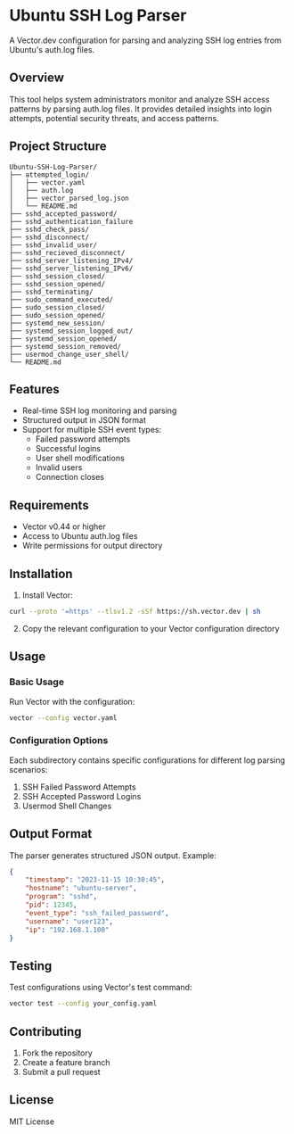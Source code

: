 # Ubuntu SSH Log Parser

A Vector.dev configuration for parsing and analyzing SSH log entries from Ubuntu's auth.log files.

## Overview

This tool helps system administrators monitor and analyze SSH access patterns by parsing auth.log files. It provides detailed insights into login attempts, potential security threats, and access patterns.

## Project Structure

```
Ubuntu-SSH-Log-Parser/
├── attempted_login/
│   ├── vector.yaml
│   ├── auth.log
│   ├── vector_parsed_log.json
│   └── README.md
├── sshd_accepted_password/
├── sshd_authentication_failure
├── sshd_check_pass/
├── sshd_disconnect/
├── sshd_invalid_user/
├── sshd_recieved_disconnect/
├── sshd_server_listening_IPv4/
├── sshd_server_listening_IPv6/
├── sshd_session_closed/
├── sshd_session_opened/
├── sshd_terminating/
├── sudo_command_executed/
├── sudo_session_closed/
├── sudo_session_opened/
├── systemd_new_session/
├── systemd_session_logged_out/
├── systemd_session_opened/
├── systemd_session_removed/
├── usermod_change_user_shell/
└── README.md
```

## Features

- Real-time SSH log monitoring and parsing
- Structured output in JSON format
- Support for multiple SSH event types:
  - Failed password attempts
  - Successful logins
  - User shell modifications
  - Invalid users
  - Connection closes

## Requirements

- Vector v0.44 or higher
- Access to Ubuntu auth.log files
- Write permissions for output directory

## Installation

1. Install Vector:
```bash
curl --proto '=https' --tlsv1.2 -sSf https://sh.vector.dev | sh
```

2. Copy the relevant configuration to your Vector configuration directory

## Usage

### Basic Usage

Run Vector with the configuration:
```bash
vector --config vector.yaml
```

### Configuration Options

Each subdirectory contains specific configurations for different log parsing scenarios:

1. SSH Failed Password Attempts
2. SSH Accepted Password Logins
3. Usermod Shell Changes

## Output Format

The parser generates structured JSON output. Example:

```json
{
    "timestamp": "2023-11-15 10:30:45",
    "hostname": "ubuntu-server",
    "program": "sshd",
    "pid": 12345,
    "event_type": "ssh_failed_password",
    "username": "user123",
    "ip": "192.168.1.100"
}
```

## Testing

Test configurations using Vector's test command:
```bash
vector test --config your_config.yaml
```

## Contributing

1. Fork the repository
2. Create a feature branch
3. Submit a pull request

## License

MIT License
